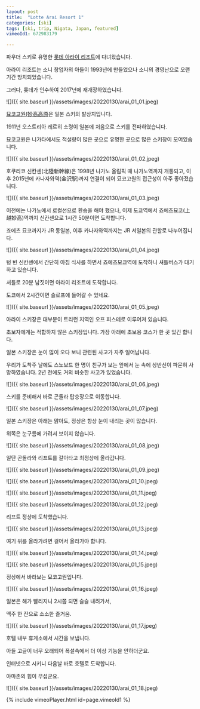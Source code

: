 ```yaml
---
layout: post
title:  "Lotte Arai Resort 1"
categories: [ski]
tags: [ski, trip, Nigata, Japan, featured]
vimeoId1: 672983179

---
```


파우더 스키로 유명한 [롯데 아라이 리조트][arai1]에 다녀왔습니다.

아라이 리조트는 소니 창업자의 아들이 1993년에 만들었으나 소니의 경영난으로 오랜기간 방치되었습니다.

그러다, 롯데가 인수하여 2017년에 재개장하였습니다.

![]({{ site.baseurl }}/assets/images/20220130/arai_01_01.jpeg)

[묘코고원(妙高高原][myoko1]은 일본 스키의 발상지입니다. 

1911년 오스트리아 레르히 소령이 일본에 처음으로 스키를 전파하였습니다.

묘코고원은 니가타에서도 적설량이 많은 곳으로 유명한 곳으로 많은 스키장이 모여있습니다.

![]({{ site.baseurl }}/assets/images/20220130/arai_01_02.jpeg)


호쿠리코 신칸센(北陸新幹線)은 1998년 나가노 올림픽 때 나가노역까지 개통되고, 
이후 2015년에 카나자와역(金沢駅)까지 연결이 되어 묘코고원의 접근성이 아주 좋아졌습니다.

![]({{ site.baseurl }}/assets/images/20220130/arai_01_03.jpeg)

이전에는 나가노에서 로컬선으로 환승을 해야 했으나,
이제 도쿄역에서 죠에츠묘코(上越妙高)역까지 신칸센으로 1시간 50분이면 도착합니다. 

죠에츠 묘코까지가 JR 동일본, 이후 카나자와역까지는 JR 서일본의 관할로 나누어집니다.

![]({{ site.baseurl }}/assets/images/20220130/arai_01_04.jpeg)

텅 빈 신칸센에서 간단히 아침 식사를 하면서 죠에츠모쿄역에 도착하니 셔틀버스가 대기하고 있습니다.

셔틀로 20분 남짓이면 아라이 리조트에 도착합니다. 

도쿄에서 2시간이면 슬로프에 들어갈 수 있네요.

![]({{ site.baseurl }}/assets/images/20220130/arai_01_05.jpeg)

아라이 스키장은 대부분이 트리런 지역인 오프 피스테로 이루어져 있습니다. 

초보자에게는 적합하지 않은 스키장입니다. 가장 아래에 초보용 코스가 한 곳 있긴 합니다.

일본 스키장은 눈이 많이 오다 보니 관련된 사고가 자주 일어납니다.

우리가 도착주 날에도 스노보드 한 명이 친구가 보는 앞에서 눈 속에 상반신이 파묻혀 사망하였습니다.
2년 전에도 거의 비슷한 사고가 있었습니다.

![]({{ site.baseurl }}/assets/images/20220130/arai_01_06.jpeg)

스키를 준비해서 바로 곤돌라 탑승장으로 이동합니다.

![]({{ site.baseurl }}/assets/images/20220130/arai_01_07.jpeg)

일본 스키장은 아래는 맑아도, 정상은 항상 눈이 내리는 곳이 많습니다.

위쪽은 눈구름에 가려서 보이지 않습니다.

![]({{ site.baseurl }}/assets/images/20220130/arai_01_08.jpeg)

일단 곤돌라와 리프트를 갈아타고 최정상에 올라갑니다.

![]({{ site.baseurl }}/assets/images/20220130/arai_01_09.jpeg)

![]({{ site.baseurl }}/assets/images/20220130/arai_01_10.jpeg)

![]({{ site.baseurl }}/assets/images/20220130/arai_01_11.jpeg)

![]({{ site.baseurl }}/assets/images/20220130/arai_01_12.jpeg)

리프트 정상에 도착했습니다.

![]({{ site.baseurl }}/assets/images/20220130/arai_01_13.jpeg)

여기 위를 올라가려면 걸어서 올라가야 합니다.

![]({{ site.baseurl }}/assets/images/20220130/arai_01_14.jpeg)

![]({{ site.baseurl }}/assets/images/20220130/arai_01_15.jpeg)

정상에서 바라보는 묘코고원입니다.

![]({{ site.baseurl }}/assets/images/20220130/arai_01_16.jpeg)

일본은 해가 빨리지니 2시쯤 되면 슬슬 내려가서,

맥주 한 잔으로 소소한 즐거움.

![]({{ site.baseurl }}/assets/images/20220130/arai_01_17.jpeg)

호텔 내부 휴게소에서 시간을 보냅니다.

아들 고글이 너무 오래되어 폭설속에서 더 이상 기능을 안하더군요.

인터넷으로 시키니 다음날 바로 호텔로 도착합니다.

아마존의 힘이 무섭군요.

![]({{ site.baseurl }}/assets/images/20220130/arai_01_18.jpeg)

{% include vimeoPlayer.html id=page.vimeoId1 %}


[arai1]: https://www.lottehotel.com/arai-resort/en.html

[myoko1]: https://myokotourism.com